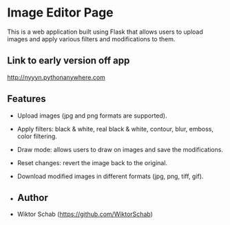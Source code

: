 # Image Editor Page

This is a web application built using Flask that allows users to upload images and apply various filters and modifications to them.

## Link to early version off app
http://nyyyn.pythonanywhere.com

## Features

- Upload images (jpg and png formats are supported).
- Apply filters: black & white, real black & white, contour, blur, emboss, color filtering.
- Draw mode: allows users to draw on images and save the modifications.
- Reset changes: revert the image back to the original.
- Download modified images in different formats (jpg, png, tiff, gif).

- ## Author
- Wiktor Schab (https://github.com/WiktorSchab)
